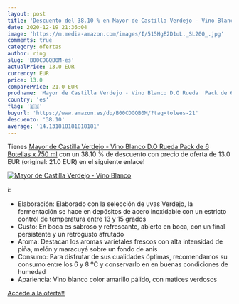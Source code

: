 ```yaml
---
layout: post
title: 'Descuento del 38.10 % en Mayor de Castilla Verdejo - Vino Blanco '
date: 2020-12-19 21:36:04
image: 'https://m.media-amazon.com/images/I/515HgE2D1uL._SL200_.jpg'
comments: true
category: ofertas
author: ring
slug: 'B00CDGQB0M-es'
actualPrice: 13.0 EUR
currency: EUR
price: 13.0
comparePrice: 21.0 EUR
prodname: 'Mayor de Castilla Verdejo - Vino Blanco D.O Rueda  Pack de 6 Botellas x 750 ml'
country: 'es'
flag: '🇪🇸'
buyurl: 'https://www.amazon.es/dp/B00CDGQB0M/?tag=tolees-21'
descuento: '38.10'
average: '14.131818181818181'
---
```


Tienes [Mayor de Castilla Verdejo - Vino Blanco D.O Rueda  Pack de 6 Botellas x 750 ml](https://www.amazon.es/dp/B00CDGQB0M/?tag=tolees-21) con un 38.10 % de descuento con precio de oferta de 13.0 EUR (original: 21.0 EUR) en el siguiente enlace!

[![Mayor de Castilla Verdejo - Vino Blanco ](https://m.media-amazon.com/images/I/515HgE2D1uL._SL200_.jpg)](https://www.amazon.es/dp/B00CDGQB0M/?tag=tolees-21)

ℹ️:

- Elaboración: Elaborado con la selección de uvas Verdejo, la fermentación se hace en depósitos de acero inoxidable con un estricto control de temperatura entre 13 y 15 grados
- Gusto: En boca es sabroso y refrescante, abierto en boca, con un final persistente y un retrogusto afrutado
- Aroma: Destacan los aromas varietales frescos con alta intensidad de piña, melón y maracuyá sobre un fondo de anís
- Consumo: Para disfrutar de sus cualidades óptimas, recomendamos su consumo entre los 6 y 8 ºC y conservarlo en en buenas condiciones de humedad
- Apariencia: Vino blanco color amarillo pálido, con matices verdosos

[Accede a la oferta!!](https://www.amazon.es/dp/B00CDGQB0M/?tag=tolees-21)
